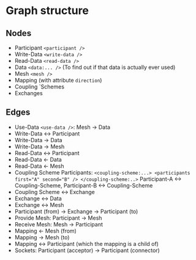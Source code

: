 # Graph structure
 
## Nodes

- Participant `<participant />`
- Write-Data `<write-data />`
- Read-Data `<read-data />`
- Data `<data:... />` (To find out if that data is actually ever used)
- Mesh `<mesh />`
- Mapping (with attribute `direction`)
- Coupling `Schemes
- Exchanges

## Edges

- Use-Data `<use-data />`: Mesh -> Data
- Write-Data <-> Participant
- Write-Data -> Data
- Write-Data -> Mesh
- Read-Data <-> Participant
- Read-Data <- Data
- Read-Data <- Mesh
- Coupling Scheme Participants:
`<coupling-scheme:...> <participants first="A" second="B" /> </coupling-scheme:..>` Participant-A <-> Coupling-Scheme, Participant-B <-> Coupling-Scheme
- Coupling Scheme <-> Exchange
- Exchange <-> Data
- Exchange <-> Mesh
- Participant (from) -> Exchange -> Participant (to)
- Provide Mesh: Participant -> Mesh
- Receive Mesh: Mesh -> Participant
- Mapping <- Mesh (from)
- Mapping -> Mesh (to)
- Mapping <-> Participant (which the mapping is a child of)
- Sockets: Participant (acceptor) -> Participant (connector)
